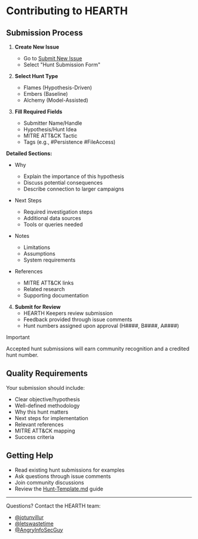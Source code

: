 # Contributing to HEARTH

## Submission Process

1. **Create New Issue**
   - Go to [Submit New Issue](https://github.com/HEARTH/issues/new/choose)
   - Select "Hunt Submission Form"

2. **Select Hunt Type**
   - Flames (Hypothesis-Driven)
   - Embers (Baseline)
   - Alchemy (Model-Assisted)

3. **Fill Required Fields**
   - Submitter Name/Handle
   - Hypothesis/Hunt Idea
   - MITRE ATT&CK Tactic
   - Tags (e.g., #Persistence #FileAccess)
   
  **Detailed Sections:**
   - Why
     - Explain the importance of this hypothesis
     - Discuss potential consequences
     - Describe connection to larger campaigns
   
   - Next Steps
     - Required investigation steps
     - Additional data sources
     - Tools or queries needed
   
   - Notes
     - Limitations
     - Assumptions
     - System requirements
   
   - References
     - MITRE ATT&CK links
     - Related research
     - Supporting documentation

4. **Submit for Review**
   - HEARTH Keepers review submission
   - Feedback provided through issue comments
   - Hunt numbers assigned upon approval (H####, B####, A####)
  
> [!IMPORTANT]
> Accepted hunt submissions will earn community recognition and a credited hunt number.

## Quality Requirements

Your submission should include:
- Clear objective/hypothesis
- Well-defined methodology
- Why this hunt matters
- Next steps for implementation
- Relevant references
- MITRE ATT&CK mapping
- Success criteria

## Getting Help

- Read existing hunt submissions for examples
- Ask questions through issue comments
- Join community discussions
- Review the [Hunt-Template.md](/Kindling/Hunt-Template.md) guide

---

Questions? Contact the HEARTH team:
- [@jotunvillur](https://x.com/jotunvillur)
- [@letswastetime](https://x.com/letswastetime)
- [@AngryInfoSecGuy](https://x.com/AngryInfoSecGuy)
